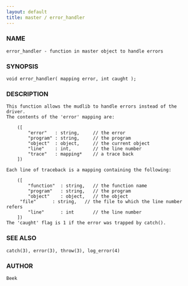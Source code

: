 ```yaml
---
layout: default
title: master / error_handler
---
```


### NAME

    error_handler - function in master object to handle errors

### SYNOPSIS

    void error_handler( mapping error, int caught );

### DESCRIPTION

    This function allows the mudlib to handle errors instead of the driver.
    The contents of the 'error' mapping are:

        ([
            "error"   : string,     // the error
            "program" : string,     // the program
            "object"  : object,     // the current object
            "line"    : int,        // the line number
            "trace"   : mapping*    // a trace back
        ])

    Each line of traceback is a mapping containing the following:

        ([
            "function"  : string,   // the function name
            "program"   : string,   // the program
            "object"    : object,   // the object
         "file"      : string,   // the file to which the line number refers
            "line"      : int       // the line number
        ])
    The 'caught' flag is 1 if the error was trapped by catch().

### SEE ALSO

    catch(3), error(3), throw(3), log_error(4)

### AUTHOR

    Beek

